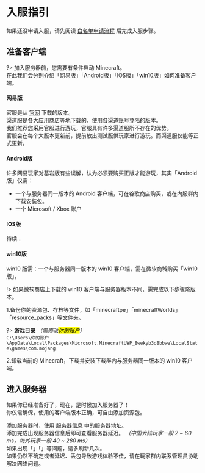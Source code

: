 <!-- guide/join -->

# 入服指引

如果还没申请入服，请先阅读 [白名单申请流程](guide/apply) 后完成入服步骤。



## 准备客户端

?> 加入服务器前，您需要有条件启动 Minecraft。<br/>
在此我们会分别介绍「网易版」「Android版」「IOS版」「win10版」如何准备客户端。



#### 网易版

官服是从 [官网](http://mc.163.com) 下载的版本。<br/>
渠道服是各大应用商店等地下载的，使用各渠道账号登陆的版本。<br/>
我们推荐您采用官服进行游玩，官服具有许多渠道服所不存在的优势。<br/>
官服会在每个大版本更新前，提前放出测试版供玩家进行游玩。而渠道服仅能等正式更新。



#### Android版

许多网易玩家对基岩版有些误解，认为必须要购买正版才能游玩，其实「Android版」仅需：

- 一个与服务器同一版本的 Android 客户端，可在谷歌商店购买，或在内服群内下载安装包。
- 一个 Microsoft / Xbox 账户



#### IOS版

待续...



#### win10版

win10 版需：一个与服务器同一版本的 win10 客户端，需在微软商城购买「win10版」。

!> 如果微软商店上下载的 win10 客户端与服务器版本不同，需完成以下步骤降版本。

1.备份你的资源包、存档等文件，如「minecraftpe」「minecraftWorlds」「resource_packs」等文件夹。

?> **游戏目录** *（需修改<mark>你的账户</mark>）* <br/>
`C:\Users\你的账户\AppData\Local\Packages\Microsoft.MinecraftUWP_8wekyb3d8bbwe\LocalState\games\com.mojang`

2.卸载当前的 Minecraft，下载并安装下载群内与服务器同一版本的 win10 客户端。



## 进入服务器

如果你已经准备好了，现在，是时候加入服务器了！<br/>
你仅需确保，使用的客户端版本正确，可自由添加资源包。

添加服务器时，使用 [服务器信息](notice/server) 中的服务器地址。<br/>
添加完成出现服务器信息后即可查看服务器延迟。 *（中国大陆玩家一般 2 ~ 60 ms，海外玩家一般 40 ~ 280 ms）* <br/>
如果出现「」「」等问题，请多刷新几次。<br/>
如果仍然不确定或者延迟、丢包导致游戏体验不佳，请在玩家群内联系管理员协助解决网络问题。 
